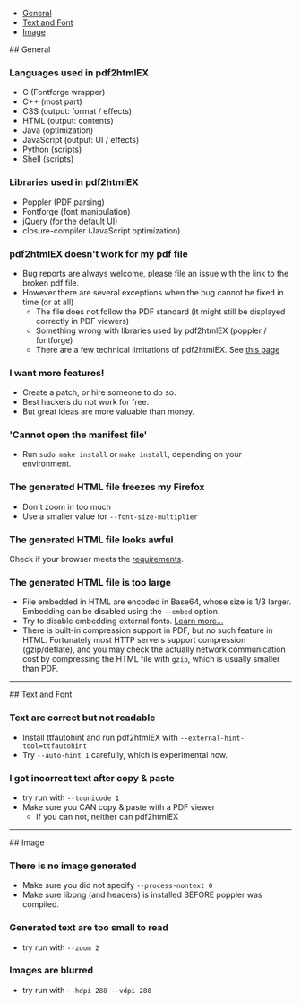 - [General](#general)
- [Text and Font](#text-and-font)
- [Image](#image)

<div id="general"></div>
## General

### Languages used in pdf2htmlEX

 - C (Fontforge wrapper)
 - C++ (most part)
 - CSS (output: format / effects)
 - HTML (output: contents)
 - Java (optimization)
 - JavaScript (output: UI / effects)
 - Python (scripts)
 - Shell (scripts)

### Libraries used in pdf2htmlEX
 - Poppler (PDF parsing)
 - Fontforge (font manipulation)
 - jQuery (for the default UI)
 - closure-compiler (JavaScript optimization)

### pdf2htmlEX doesn't work for my pdf file

 - Bug reports are always welcome, please file an issue with the link to the broken pdf file.
 - However there are several exceptions when the bug cannot be fixed in time (or at all)
   - The file does not follow the PDF standard (it might still be displayed correctly in PDF viewers)
   - Something wrong with libraries used by pdf2htmlEX (poppler / fontforge)
   - There are a few technical limitations of pdf2htmlEX. See [this page](https://github.com/pdf2htmlEX/pdf2htmlEX/wiki/Limitations)

### I want more features!
 - Create a patch, or hire someone to do so.
 - Best hackers do not work for free.
 - But great ideas are more valuable than money.

### 'Cannot open the manifest file'
 - Run `sudo make install` or `make install`, depending on your environment.

### The generated HTML file freezes my Firefox

 - Don't zoom in too much
 - Use a smaller value for `--font-size-multiplier`

### The generated HTML file looks awful

Check if your browser meets the [requirements](https://github.com/pdf2htmlEX/pdf2htmlEX/wiki/Browser-Requirements).

### The generated HTML file is too large

 - File embedded in HTML are encoded in Base64, whose size is 1/3 larger. Embedding can be disabled using the `--embed` option.
 - Try to disable embedding external fonts. [Learn more...](https://github.com/pdf2htmlEX/pdf2htmlEX/wiki/Font-Files#external-fonts)
 - There is built-in compression support in PDF, but no such feature in HTML. Fortunately most HTTP servers support compression (gzip/deflate), and you may check the actually network communication cost by compressing the HTML file with `gzip`, which is usually smaller than PDF.

***
<div id="text-font"></div>
## Text and Font

### Text are correct but not readable

 - Install ttfautohint and run pdf2htmlEX with `--external-hint-tool=ttfautohint`
 - Try `--auto-hint 1` carefully, which is experimental now.

### I got incorrect text after copy & paste

 - try run with `--tounicode 1`
 - Make sure you CAN copy & paste with a PDF viewer
   - If you can not, neither can pdf2htmlEX

***
<div id="image"></div>
## Image

### There is no image generated

 - Make sure you did not specify `--process-nontext 0`
 - Make sure libpng (and headers) is installed BEFORE poppler was compiled.

### Generated text are too small to read

 - try run with `--zoom 2`

### Images are blurred

 - try run with `--hdpi 288 --vdpi 288`
